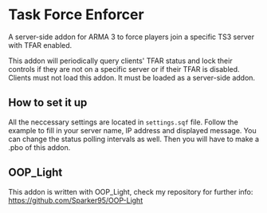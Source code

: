 # Task Force Enforcer
A server-side addon for ARMA 3 to force players join a specific TS3 server with TFAR enabled.

This addon will periodically query clients' TFAR status and lock their controls if they are not on a specific server or if their TFAR is disabled. Clients must not load this addon. It must be loaded as a server-side addon.

## How to set it up
All the neccessary settings are located in `settings.sqf` file. Follow the example to fill in your server name, IP address and displayed message. You can change the status polling intervals as well. Then you will have to make a .pbo of this addon.

## OOP_Light
This addon is written with OOP_Light, check my repository for further info: https://github.com/Sparker95/OOP-Light
